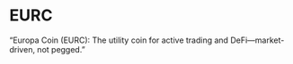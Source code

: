 # EURC
“Europa Coin (EURC): The utility coin for active trading and DeFi—market-driven, not pegged.”

